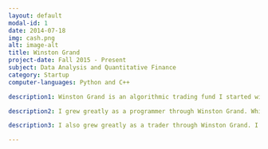 ```yaml
---
layout: default
modal-id: 1
date: 2014-07-18
img: cash.png
alt: image-alt
title: Winston Grand
project-date: Fall 2015 - Present
subject: Data Analysis and Quantitative Finance
category: Startup
computer-languages: Python and C++

description1: Winston Grand is an algorithmic trading fund I started with a classmate. The fund went live in April 2016 with $300K in seed capital and a primary focus on emerging cryptocurrencies, bolstering an impressive 220% return over the 5 months since. 

description2: I grew greatly as a programmer through Winston Grand. While working on this project,I  created book building software that takes in real-time market tick data for cryptocurrencies on various exchanges and efficiently constructs the book for a set depth, achieving low latency and optimal performance by implementing Red-Black Trees and Deques as data structures. Beyond testing my ability to understand and apply algorithms and data structures, I also grew adept at implementing databases. In the processing of building a full trading system, I designed a custom backend that compresses, chunks and versions tick data to meet the needs of our high-frequency trading platform. 

description3: I also grew greatly as a trader through Winston Grand. I assisted in building high-frequency trading strategies that take advantage of latent arbitrage opportunities between and within cryptocurrency exchanges. To handle exeuction, I assisted designing a system with mature portfolio and risk management as well as complex entry/exit technique.

---
```

